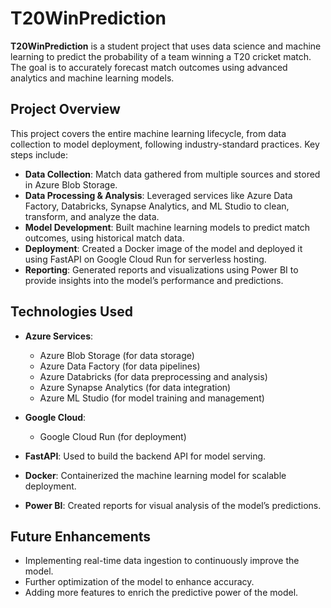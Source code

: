 # T20WinPrediction

**T20WinPrediction** is a student project that uses data science and machine learning to predict the probability of a team winning a T20 cricket match. The goal is to accurately forecast match outcomes using advanced analytics and machine learning models.

## Project Overview

This project covers the entire machine learning lifecycle, from data collection to model deployment, following industry-standard practices. Key steps include:

- **Data Collection**: Match data gathered from multiple sources and stored in Azure Blob Storage.
- **Data Processing & Analysis**: Leveraged services like Azure Data Factory, Databricks, Synapse Analytics, and ML Studio to clean, transform, and analyze the data.
- **Model Development**: Built machine learning models to predict match outcomes, using historical match data.
- **Deployment**: Created a Docker image of the model and deployed it using FastAPI on Google Cloud Run for serverless hosting.
- **Reporting**: Generated reports and visualizations using Power BI to provide insights into the model’s performance and predictions.

## Technologies Used

- **Azure Services**:
  - Azure Blob Storage (for data storage)
  - Azure Data Factory (for data pipelines)
  - Azure Databricks (for data preprocessing and analysis)
  - Azure Synapse Analytics (for data integration)
  - Azure ML Studio (for model training and management)
  
- **Google Cloud**: 
  - Google Cloud Run (for deployment)
  
- **FastAPI**: Used to build the backend API for model serving.
- **Docker**: Containerized the machine learning model for scalable deployment.
- **Power BI**: Created reports for visual analysis of the model’s predictions.

## Future Enhancements
- Implementing real-time data ingestion to continuously improve the model.
- Further optimization of the model to enhance accuracy.
- Adding more features to enrich the predictive power of the model.
